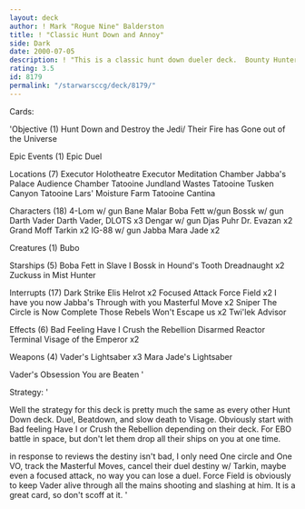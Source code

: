 ```yaml
---
layout: deck
author: ! Mark "Rogue Nine" Balderston
title: ! "Classic Hunt Down and Annoy"
side: Dark
date: 2000-07-05
description: ! "This is a classic hunt down dueler deck.  Bounty Hunters with guns, etc."
rating: 3.5
id: 8179
permalink: "/starwarsccg/deck/8179/"
---
```

Cards: 

'Objective (1)
Hunt Down and Destroy the Jedi/
Their Fire has Gone out of the Universe

Epic Events (1)
Epic Duel

Locations (7)
Executor Holotheatre
Executor Meditation Chamber
Jabba's Palace Audience Chamber
Tatooine Jundland Wastes
Tatooine Tusken Canyon
Tatooine Lars' Moisture Farm
Tatooine Cantina

Characters (18)
4-Lom w/ gun
Bane Malar
Boba Fett w/gun
Bossk w/ gun
Darth Vader
Darth Vader, DLOTS x3
Dengar w/ gun
Djas Puhr
Dr. Evazan x2
Grand Moff Tarkin x2
IG-88 w/ gun
Jabba
Mara Jade x2

Creatures (1)
Bubo

Starships (5)
Boba Fett in Slave I
Bossk in Hound's Tooth
Dreadnaught x2
Zuckuss in Mist Hunter

Interrupts (17)
Dark Strike
Elis Helrot x2
Focused Attack
Force Field x2
I have you now
Jabba's Through with you
Masterful Move x2
Sniper
The Circle is Now Complete
Those Rebels Won't Escape us x2
Twi'lek Advisor

Effects (6)
Bad Feeling Have I
Crush the Rebellion
Disarmed
Reactor Terminal
Visage of the Emperor x2

Weapons (4)
Vader's Lightsaber x3
Mara Jade's Lightsaber

Vader's Obsession
You are Beaten
'

Strategy: '

Well the strategy for this deck is pretty much the same as every other Hunt Down deck.  Duel, Beatdown, and slow death to Visage.  Obviously start with Bad feeling Have I or Crush the Rebellion depending on their deck.	For EBO battle in space, but don't let them drop all their ships on you at one time.

in response to reviews the destiny isn't bad, I only need One circle and One VO, track the Masterful Moves, cancel their duel destiny w/ Tarkin, maybe even a focused attack, no way you can lose a duel.
Force Field is obviously to keep Vader alive through all the mains shooting and slashing at him.  It is a great card, so don't scoff at it. '
